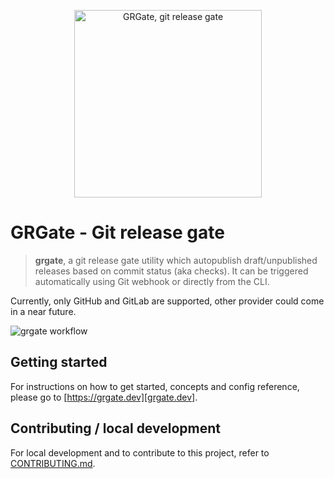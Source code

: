 <p align=center><img src="https://github.com/fikaworks/grgate/raw/main/.github/grgate-logo-300x300.png" alt="GRGate, git release gate" width="300" height="300"></p>

GRGate - Git release gate
=========================

> **grgate**, a git release gate utility which autopublish draft/unpublished
releases based on commit status (aka checks). It can be triggered automatically
using Git webhook or directly from the CLI.

Currently, only GitHub and GitLab are supported, other provider could come in a
near future.

![grgate workflow](https://github.com/FikaWorks/grgate/actions/workflows/main.yml/badge.svg?branch=main)

## Getting started

For instructions on how to get started, concepts and config reference, please
go to [https://grgate.dev][grgate.dev].

## Contributing / local development

For local development and to contribute to this project, refer to
[CONTRIBUTING.md][contributing].

<!-- page links -->
[contributing]: ./CONTRIBUTING.md
[grgate.dev]: https://grgate.dev
